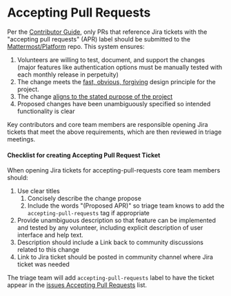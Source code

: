 # Accepting Pull Requests

Per the [Contributor Guide](https://github.com/mattermost/platform/blob/master/CONTRIBUTING.md), only PRs that reference Jira tickets with the "accepting pull requests" (APR) label should be submitted to the [Mattermost/Platform](https://github.com/mattermost/platform) repo. This system ensures:

1. Volunteers are willing to test, document, and support the changes (major features like authentication options must be manually tested with each monthly release in perpetuity)
2. The change meets the [fast, obvious, forgiving](http://www.mattermost.org/design-principles/) design principle for the project.
3. The change [aligns to the stated purpose of the project](http://www.mattermost.org/vision/#mattermost-teams-v1)
4. Proposed changes have been unambiguously specified so intended functionality is clear
 
Key contributors and core team members are responsible opening Jira tickets that meet the above requirements, which are then reviewed in triage meetings. 

#### Checklist for creating Accepting Pull Request Ticket 

When opening Jira tickets for accepting-pull-requests core team members should:

1. Use clear titles
    1. Concisely describe the change propose
    2. Include the words "(Proposed APR)" so triage team knows to add the `accepting-pull-requests` tag if appropriate
2. Provide unambiguous description so that feature can be implemented and tested by any volunteer, including explicit description of user interface and help text.
3. Description should include a Link back to community discussions related to this change
4. Link to Jira ticket should be posted in community channel where Jira ticket was needed 

The triage team will add `accepting-pull-requests` label to have the ticket appear in the [issues Accepting Pull Requests](https://mattermost.atlassian.net/issues/?filter=10101) list. 

